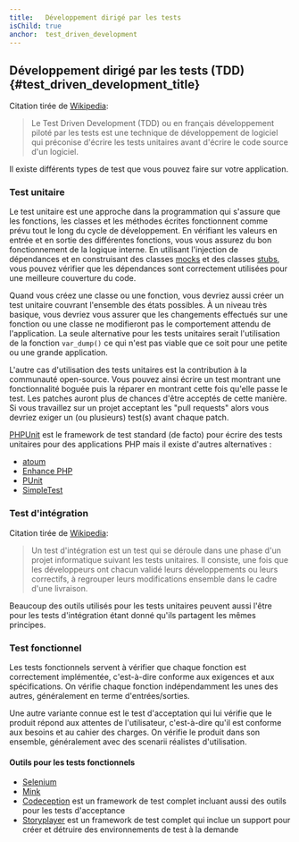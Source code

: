 ```yaml
---
title:   Développement dirigé par les tests
isChild: true
anchor:  test_driven_development
---
```


## Développement dirigé par les tests (TDD) {#test_driven_development_title}

Citation tirée de [Wikipedia](http://fr.wikipedia.org/wiki/Test_Driven_Development):

> Le Test Driven Development (TDD) ou en français développement piloté par les tests est une technique de développement 
> de logiciel qui préconise d'écrire les tests unitaires avant d'écrire le code source d'un logiciel.

Il existe différents types de test que vous pouvez faire sur votre application.

### Test unitaire

Le test unitaire est une approche dans la programmation qui s'assure que les fonctions, les classes et les méthodes 
écrites fonctionnent comme prévu tout le long du cycle de développement. En vérifiant les valeurs en entrée et en sortie 
des différentes fonctions, vous vous assurez du bon fonctionnement de la logique interne. En utilisant l'injection de 
dépendances et en construisant des classes [mocks](http://fr.wikipedia.org/wiki/Mock_%28programmation_orient%C3%A9e_objet%29) 
et des classes [stubs](http://fr.wikipedia.org/wiki/Stub), vous pouvez vérifier que les dépendances sont correctement 
utilisées pour une meilleure couverture du code.

Quand vous créez une classe ou une fonction, vous devriez aussi créer un test unitaire couvrant l'ensemble des états 
possibles. À un niveau très basique, vous devriez vous assurer que les changements effectués sur une fonction ou une 
classe ne modifieront pas le comportement attendu de l'application. La seule alternative pour les tests unitaires serait 
l'utilisation de la fonction `var_dump()` ce qui n'est pas viable que ce soit pour une petite ou une grande application.

L'autre cas d'utilisation des tests unitaires est la contribution à la communauté open-source. Vous pouvez ainsi 
écrire un test montrant une fonctionnalité boguée puis la réparer en montrant cette fois qu'elle passe le test. Les 
patches auront plus de chances d'être acceptés de cette manière. Si vous travaillez sur un projet acceptant les 
"pull requests" alors vous devriez exiger un (ou plusieurs) test(s) avant chaque patch.

[PHPUnit](http://phpunit.de) est le framework de test standard (de facto) pour écrire des tests unitaires pour des 
applications PHP mais il existe d'autres alternatives :

* [atoum](https://github.com/atoum/atoum)
* [Enhance PHP](https://github.com/Enhance-PHP/Enhance-PHP)
* [PUnit](http://punit.smf.me.uk/)
* [SimpleTest](http://simpletest.org)


### Test d'intégration

Citation tirée de [Wikipedia](http://fr.wikipedia.org/wiki/Test_d%27int%C3%A9gration):

> Un test d'intégration est un test qui se déroule dans une phase d'un projet informatique suivant les tests unitaires. 
> Il consiste, une fois que les développeurs ont chacun validé leurs développements ou leurs correctifs, 
> à regrouper leurs modifications ensemble dans le cadre d'une livraison.

Beaucoup des outils utilisés pour les tests unitaires peuvent aussi l'être pour les tests d'intégration étant donné 
qu'ils partagent les mêmes principes.


### Test fonctionnel

Les tests fonctionnels servent à vérifier que chaque fonction est correctement implémentée, c'est-à-dire conforme aux 
exigences et aux spécifications. On vérifie chaque fonction indépendamment les unes des autres, 
généralement en terme d'entrées/sorties.

Une autre variante connue est le test d'acceptation qui lui vérifie que le produit répond aux attentes de l'utilisateur, 
c'est-à-dire qu'il est conforme aux besoins et au cahier des charges. On vérifie le produit dans son ensemble, 
généralement avec des scenarii réalistes d'utilisation.

#### Outils pour les tests fonctionnels

* [Selenium](http://seleniumhq.com)
* [Mink](http://mink.behat.org)
* [Codeception](http://codeception.com) est un framework de test complet incluant aussi des outils pour les tests d'acceptance
* [Storyplayer](http://datasift.github.io/storyplayer) est un framework de test complet qui inclue un support pour 
créer et détruire des environnements de test à la demande
